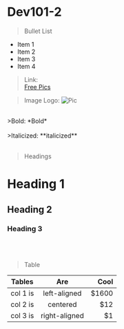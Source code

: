# Dev101-2

> Bullet List <br>

- Item 1
- Item 2
- Item 3
- Item 4

> Link:  
> [Free Pics](https://unsplash.com/)

> Image
> Logo: ![Pic](https://images.unsplash.com/photo-1518495973542-4542c06a5843?ixid=MnwxMjA3fDB8MHxwaG90by1wYWdlfHx8fGVufDB8fHx8&ixlib=rb-1.2.1&auto=format&fit=crop&w=1268&q=80 "Tree")

<br>
>Bold:
*Bold* <br>
<br>
>Italicized: **italicized** <br>
<br>

> Headings <br>

# Heading 1 <br>

## Heading 2 <br>

### Heading 3 <br>

<br>
<br>

> Table

| Tables   |      Are      |  Cool |
| -------- | :-----------: | ----: |
| col 1 is | left-aligned  | $1600 |
| col 2 is |   centered    |   $12 |
| col 3 is | right-aligned |    $1 |
